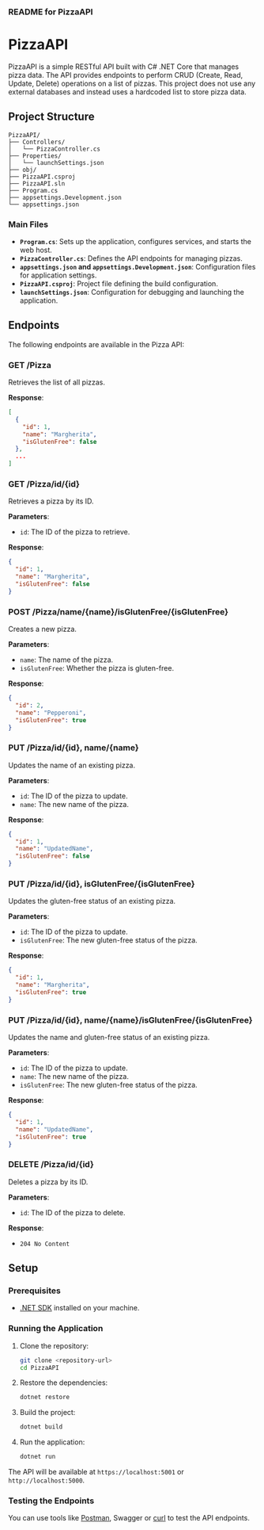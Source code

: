 ### README for PizzaAPI

# PizzaAPI

PizzaAPI is a simple RESTful API built with C# .NET Core that manages pizza data. The API provides endpoints to perform CRUD (Create, Read, Update, Delete) operations on a list of pizzas. This project does not use any external databases and instead uses a hardcoded list to store pizza data.

## Project Structure

```
PizzaAPI/
├── Controllers/
│   └── PizzaController.cs
├── Properties/
│   └── launchSettings.json
├── obj/
├── PizzaAPI.csproj
├── PizzaAPI.sln
├── Program.cs
├── appsettings.Development.json
└── appsettings.json
```

### Main Files

- **`Program.cs`**: Sets up the application, configures services, and starts the web host.
- **`PizzaController.cs`**: Defines the API endpoints for managing pizzas.
- **`appsettings.json` and `appsettings.Development.json`**: Configuration files for application settings.
- **`PizzaAPI.csproj`**: Project file defining the build configuration.
- **`launchSettings.json`**: Configuration for debugging and launching the application.

## Endpoints

The following endpoints are available in the Pizza API:

### GET /Pizza

Retrieves the list of all pizzas.

**Response**:
```json
[
  {
    "id": 1,
    "name": "Margherita",
    "isGlutenFree": false
  },
  ...
]
```

### GET /Pizza/id/{id}

Retrieves a pizza by its ID.

**Parameters**:
- `id`: The ID of the pizza to retrieve.

**Response**:
```json
{
  "id": 1,
  "name": "Margherita",
  "isGlutenFree": false
}
```

### POST /Pizza/name/{name}/isGlutenFree/{isGlutenFree}

Creates a new pizza.

**Parameters**:
- `name`: The name of the pizza.
- `isGlutenFree`: Whether the pizza is gluten-free.

**Response**:
```json
{
  "id": 2,
  "name": "Pepperoni",
  "isGlutenFree": true
}
```

### PUT /Pizza/id/{id}, name/{name}

Updates the name of an existing pizza.

**Parameters**:
- `id`: The ID of the pizza to update.
- `name`: The new name of the pizza.

**Response**:
```json
{
  "id": 1,
  "name": "UpdatedName",
  "isGlutenFree": false
}
```

### PUT /Pizza/id/{id}, isGlutenFree/{isGlutenFree}

Updates the gluten-free status of an existing pizza.

**Parameters**:
- `id`: The ID of the pizza to update.
- `isGlutenFree`: The new gluten-free status of the pizza.

**Response**:
```json
{
  "id": 1,
  "name": "Margherita",
  "isGlutenFree": true
}
```

### PUT /Pizza/id/{id}, name/{name}/isGlutenFree/{isGlutenFree}

Updates the name and gluten-free status of an existing pizza.

**Parameters**:
- `id`: The ID of the pizza to update.
- `name`: The new name of the pizza.
- `isGlutenFree`: The new gluten-free status of the pizza.

**Response**:
```json
{
  "id": 1,
  "name": "UpdatedName",
  "isGlutenFree": true
}
```

### DELETE /Pizza/id/{id}

Deletes a pizza by its ID.

**Parameters**:
- `id`: The ID of the pizza to delete.

**Response**:
- `204 No Content`

## Setup

### Prerequisites

- [.NET SDK](https://dotnet.microsoft.com/download) installed on your machine.

### Running the Application

1. Clone the repository:
   ```sh
   git clone <repository-url>
   cd PizzaAPI
   ```

2. Restore the dependencies:
   ```sh
   dotnet restore
   ```

3. Build the project:
   ```sh
   dotnet build
   ```

4. Run the application:
   ```sh
   dotnet run
   ```

The API will be available at `https://localhost:5001` or `http://localhost:5000`.

### Testing the Endpoints

You can use tools like [Postman](https://www.postman.com/), Swagger or [curl](https://curl.se/) to test the API endpoints.
